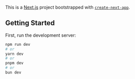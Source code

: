 
This is a [Next.js](https://nextjs.org) project bootstrapped with [`create-next-app`](https://nextjs.org/docs/app/api-reference/cli/create-next-app).


## Getting Started


First, run the development server:

```bash
npm run dev
# or
yarn dev
# or
pnpm dev
# or
bun dev
```
